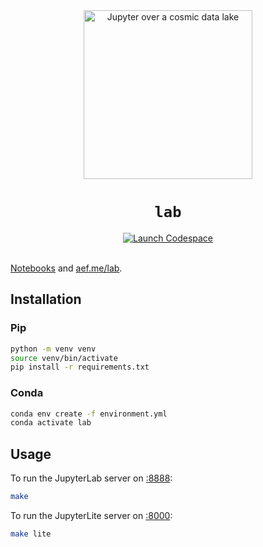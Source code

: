 <div align="center">
  <img src="./jupyter.jpg" width="270" alt="Jupyter over a cosmic data lake" />
  <h1><code>lab</code></h1>
  <a href="https://github.com/codespaces/new/adamelliotfields/lab?machine=basicLinux32gb&devcontainer_path=.devcontainer/devcontainer.json">
    <img src="https://img.shields.io/badge/launch-codespace-24292E?logo=github" alt="Launch Codespace" />
  </a>
</div>
<br />

[Notebooks](./files) and [aef.me/lab](https://aef.me/lab/).

## Installation

### Pip

```sh
python -m venv venv
source venv/bin/activate
pip install -r requirements.txt
```

### Conda

```sh
conda env create -f environment.yml
conda activate lab
```

## Usage

To run the JupyterLab server on [:8888](http://localhost:8888):

```sh
make
```

To run the JupyterLite server on [:8000](http://localhost:8000):

```sh
make lite
```

